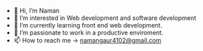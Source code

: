 - 👋 Hi, I’m Naman
- 👀 I’m interested in Web development and software development
- 🌱 I’m currently learning front end web development.
- 💞️ I’m passionate to work in a productive enviroment.
- 📫 How to reach me -> namangaur4102@gmail.com

<!---
Naman-gaur7316/Naman-gaur7316 is a ✨ special ✨ repository because its `README.md` (this file) appears on your GitHub profile.
You can click the Preview link to take a look at your changes.
--->
